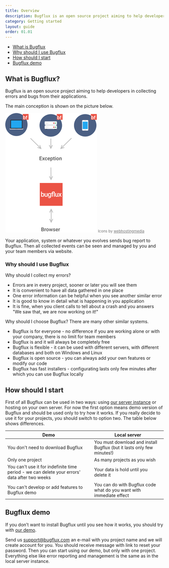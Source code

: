 ```yaml
---
title: Overview
description: Bugflux is an open source project aiming to help developers in collecting errors and bugs from their applications.
category: Getting started
layout: guide
order: 01.01
---
```

* [What is Bugflux](#What-is-Bugflux)
 * [Why should I use Bugflux](#Why-should-I-use-Bugflux)
* [How should I start](#How-should-I-start)
* [Bugflux demo](#Bugflux-demo)

## What is Bugflux?

Bugflux is an open source project aiming to help developers in collecting errors and bugs from their applications.

The main conception is shown on the picture below.

![Bugflux Workflow](overview-workflow.png)
<small style="opacity: 0.6;">Icons by [webhostingmedia](http://webhostingmedia.net)</small>

Your application, system or whatever you evolves sends bug report to Bugflux. Then all collected events can be seen and managed by you and your team members via website.


### Why should I use Bugflux

Why should I collect my errors?

- Errors are in every project, sooner or later you will see them
- It is convenient to have all data gathered in one place
- One error information can be helpful when you see another similar error
- It is good to know in detail what is happening in you application
- It is fine, when you client calls to tell about a crash and you answers "We saw that, we are now working on it!"

Why should I choose Bugflux? There are many other similar systems.

- Bugflux is for everyone - no difference if you are working alone or with your company, there is no limit for team members
- Bugflux is and it will always be completely free
- Bugflux is flexible - it can be used with different servers, with different databases and both on Windows and Linux
- Bugflux is open source - you can always add your own features or modify our code
- Bugflux has fast installers - configurating lasts only few minutes after which you can use Bugflux locally


## How should I start

First of all Bugflux can be used in two ways: using [our server instance](http://app.bugflux.com/login) or hosting on your own server. For now the first option means demo version of Bugflux and should be used only to try how it works. If you really decide to use it for your projects, you should switch to option two. The table below shows differences.

Demo | Local server
--- | ---
You don't need to download Bugflux | You must download and install Bugflux (but it lasts only few minutes!)
Only one project | As many projects as you wish
You can't use it for indefinite time period - we can delete your errors' data after two weeks | Your data is hold until you delete it
You can't develop or add features to Bugflux demo | You can do with Bugflux code what do you want with immediate effect

## Bugflux demo

If you don’t want to install Bugflux until you see how it works, you should try with [our demo](http://app.bugflux.com).

Send us [support@bugflux.com](mailo:support@bugflux.com) an e-mail with you project name and we will create account for you. You should receive message with link to reset your password. Then you can start using our demo, but only with one project. Everything else like error reporting and management is the same as in the local server instance.
